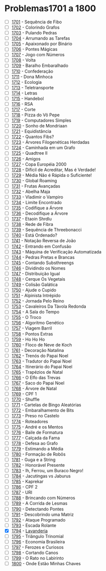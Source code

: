 # Problemas1701 a 1800

  - [ ] [1701](https://www.urionlinejudge.com.br/judge/pt/problems/view/1701) - Sequência de Fibo
  - [ ] [1702](https://www.urionlinejudge.com.br/judge/pt/problems/view/1702) - Colorindo Grafos
  - [ ] [1703](https://www.urionlinejudge.com.br/judge/pt/problems/view/1703) - Pulando Pedras
  - [ ] [1704](https://www.urionlinejudge.com.br/judge/pt/problems/view/1704) - Arrumando as Tarefas
  - [ ] [1705](https://www.urionlinejudge.com.br/judge/pt/problems/view/1705) - Apaixonado por Binário
  - [ ] [1706](https://www.urionlinejudge.com.br/judge/pt/problems/view/1706) - Pontes Mágicas
  - [ ] [1707](https://www.urionlinejudge.com.br/judge/pt/problems/view/1707) - Jogo com Números
  - [ ] [1708](https://www.urionlinejudge.com.br/judge/pt/problems/view/1708) - Volta
  - [ ] [1709](https://www.urionlinejudge.com.br/judge/pt/problems/view/1709) - Baralho Embaralhado
  - [ ] [1710](https://www.urionlinejudge.com.br/judge/pt/problems/view/1710) - Confederação
  - [ ] [1711](https://www.urionlinejudge.com.br/judge/pt/problems/view/1711) - Dona Minhoca
  - [ ] [1712](https://www.urionlinejudge.com.br/judge/pt/problems/view/1712) - Ecologia
  - [ ] [1713](https://www.urionlinejudge.com.br/judge/pt/problems/view/1713) - Teletransporte
  - [ ] [1714](https://www.urionlinejudge.com.br/judge/pt/problems/view/1714) - Letras
  - [ ] [1715](https://www.urionlinejudge.com.br/judge/pt/problems/view/1715) - Handebol
  - [ ] [1716](https://www.urionlinejudge.com.br/judge/pt/problems/view/1716) - RSA
  - [ ] [1717](https://www.urionlinejudge.com.br/judge/pt/problems/view/1717) - Corte
  - [ ] [1718](https://www.urionlinejudge.com.br/judge/pt/problems/view/1718) - Pizza do Vô Pepe
  - [ ] [1719](https://www.urionlinejudge.com.br/judge/pt/problems/view/1719) - Computadores Simples
  - [ ] [1720](https://www.urionlinejudge.com.br/judge/pt/problems/view/1720) - Sonho de Mondriaan
  - [ ] [1721](https://www.urionlinejudge.com.br/judge/pt/problems/view/1721) - Equidistância
  - [ ] [1722](https://www.urionlinejudge.com.br/judge/pt/problems/view/1722) - Quantos Fibs?
  - [ ] [1723](https://www.urionlinejudge.com.br/judge/pt/problems/view/1723) - Árvores Filogenéticas Herdadas
  - [ ] [1724](https://www.urionlinejudge.com.br/judge/pt/problems/view/1724) - Caminhada em um Grafo
  - [ ] [1725](https://www.urionlinejudge.com.br/judge/pt/problems/view/1725) - Quadtree II
  - [ ] [1726](https://www.urionlinejudge.com.br/judge/pt/problems/view/1726) - Amigos
  - [ ] [1727](https://www.urionlinejudge.com.br/judge/pt/problems/view/1727) - Copa Européia 2000
  - [ ] [1728](https://www.urionlinejudge.com.br/judge/pt/problems/view/1728) - Difícil de Acreditar, Mas é Verdade!
  - [ ] [1729](https://www.urionlinejudge.com.br/judge/pt/problems/view/1729) - Média Não é Rápida o Suficiente!
  - [ ] [1730](https://www.urionlinejudge.com.br/judge/pt/problems/view/1730) - Global Roaming
  - [ ] [1731](https://www.urionlinejudge.com.br/judge/pt/problems/view/1731) - Frutas Avançadas
  - [ ] [1732](https://www.urionlinejudge.com.br/judge/pt/problems/view/1732) - Abelha Maja
  - [ ] [1733](https://www.urionlinejudge.com.br/judge/pt/problems/view/1733) - Vladimir o Vampiro
  - [ ] [1734](https://www.urionlinejudge.com.br/judge/pt/problems/view/1734) - Limite Encontrado
  - [ ] [1735](https://www.urionlinejudge.com.br/judge/pt/problems/view/1735) - Codifique a Árvore
  - [ ] [1736](https://www.urionlinejudge.com.br/judge/pt/problems/view/1736) - Decodifique a Árvore
  - [ ] [1737](https://www.urionlinejudge.com.br/judge/pt/problems/view/1737) - Etaoin Shrdlu
  - [ ] [1738](https://www.urionlinejudge.com.br/judge/pt/problems/view/1738) - Rede de Fibra
  - [ ] [1739](https://www.urionlinejudge.com.br/judge/pt/problems/view/1739) - Sequência de Threebonacci
  - [ ] [1740](https://www.urionlinejudge.com.br/judge/pt/problems/view/1740) - Está Ordenado?
  - [ ] [1741](https://www.urionlinejudge.com.br/judge/pt/problems/view/1741) - Notação Reversa de João
  - [ ] [1742](https://www.urionlinejudge.com.br/judge/pt/problems/view/1742) - Entrando em Confusão
  - [ ] [1743](https://www.urionlinejudge.com.br/judge/pt/problems/view/1743) - Máquina de Verificação Automatizada
  - [ ] [1744](https://www.urionlinejudge.com.br/judge/pt/problems/view/1744) - Pedras Pretas e Brancas
  - [ ] [1745](https://www.urionlinejudge.com.br/judge/pt/problems/view/1745) - Contando Substhreengs
  - [ ] [1746](https://www.urionlinejudge.com.br/judge/pt/problems/view/1746) - Dividindo os Nomes
  - [ ] [1747](https://www.urionlinejudge.com.br/judge/pt/problems/view/1747) - Distribuição Igual
  - [ ] [1748](https://www.urionlinejudge.com.br/judge/pt/problems/view/1748) - Cerque Os Vegetais
  - [ ] [1749](https://www.urionlinejudge.com.br/judge/pt/problems/view/1749) - Colisão Galática
  - [ ] [1750](https://www.urionlinejudge.com.br/judge/pt/problems/view/1750) - Ajude o Cupido
  - [ ] [1751](https://www.urionlinejudge.com.br/judge/pt/problems/view/1751) - Alpinista Intrépido
  - [ ] [1752](https://www.urionlinejudge.com.br/judge/pt/problems/view/1752) - Jornada Pelo Reino
  - [ ] [1753](https://www.urionlinejudge.com.br/judge/pt/problems/view/1753) - Cavaleiros Da Tàvola Redonda
  - [ ] [1754](https://www.urionlinejudge.com.br/judge/pt/problems/view/1754) - A Sala do Tempo
  - [ ] [1755](https://www.urionlinejudge.com.br/judge/pt/problems/view/1755) - O Troco
  - [ ] [1756](https://www.urionlinejudge.com.br/judge/pt/problems/view/1756) - Algoritmo Genético
  - [ ] [1757](https://www.urionlinejudge.com.br/judge/pt/problems/view/1757) - Viagem Barril
  - [ ] [1758](https://www.urionlinejudge.com.br/judge/pt/problems/view/1758) - Pontos Extras
  - [ ] [1759](https://www.urionlinejudge.com.br/judge/pt/problems/view/1759) - Ho Ho Ho
  - [ ] [1760](https://www.urionlinejudge.com.br/judge/pt/problems/view/1760) - Floco de Neve de Koch
  - [ ] [1761](https://www.urionlinejudge.com.br/judge/pt/problems/view/1761) - Decoração Natalina
  - [ ] [1762](https://www.urionlinejudge.com.br/judge/pt/problems/view/1762) - Trenós do Papai Noel
  - [ ] [1763](https://www.urionlinejudge.com.br/judge/pt/problems/view/1763) - Tradutor do Papai Noel
  - [ ] [1764](https://www.urionlinejudge.com.br/judge/pt/problems/view/1764) - Itinerário do Papai Noel
  - [ ] [1765](https://www.urionlinejudge.com.br/judge/pt/problems/view/1765) - Trapézios de Natal
  - [ ] [1766](https://www.urionlinejudge.com.br/judge/pt/problems/view/1766) - O Elfo das Trevas
  - [ ] [1767](https://www.urionlinejudge.com.br/judge/pt/problems/view/1767) - Saco do Papai Noel
  - [ ] [1768](https://www.urionlinejudge.com.br/judge/pt/problems/view/1768) - Árvore de Natal
  - [ ] [1769](https://www.urionlinejudge.com.br/judge/pt/problems/view/1769) - CPF 1
  - [ ] [1770](https://www.urionlinejudge.com.br/judge/pt/problems/view/1770) - Shuffle
  - [ ] [1771](https://www.urionlinejudge.com.br/judge/pt/problems/view/1771) - Cartelas de Bingo Aleatórias
  - [ ] [1772](https://www.urionlinejudge.com.br/judge/pt/problems/view/1772) - Embaralhamento de Bits
  - [ ] [1773](https://www.urionlinejudge.com.br/judge/pt/problems/view/1773) - Preso no Castelo
  - [ ] [1774](https://www.urionlinejudge.com.br/judge/pt/problems/view/1774) - Roteadores
  - [ ] [1775](https://www.urionlinejudge.com.br/judge/pt/problems/view/1775) - André e os Mentos
  - [ ] [1776](https://www.urionlinejudge.com.br/judge/pt/problems/view/1776) - Baile de Formatura
  - [ ] [1777](https://www.urionlinejudge.com.br/judge/pt/problems/view/1777) - Calçada da Fama
  - [ ] [1778](https://www.urionlinejudge.com.br/judge/pt/problems/view/1778) - Defesa ao Grafo
  - [ ] [1779](https://www.urionlinejudge.com.br/judge/pt/problems/view/1779) - Estimando a Média
  - [ ] [1780](https://www.urionlinejudge.com.br/judge/pt/problems/view/1780) - Formação de Robôs
  - [ ] [1781](https://www.urionlinejudge.com.br/judge/pt/problems/view/1781) - Guga e a String
  - [ ] [1782](https://www.urionlinejudge.com.br/judge/pt/problems/view/1782) - Honorável Presente
  - [ ] [1783](https://www.urionlinejudge.com.br/judge/pt/problems/view/1783) - Ih, Ferrou, um Buraco Negro!
  - [ ] [1784](https://www.urionlinejudge.com.br/judge/pt/problems/view/1784) - Jacutingas vs Jaburus
  - [ ] [1785](https://www.urionlinejudge.com.br/judge/pt/problems/view/1785) - Kaprekar
  - [ ] [1786](https://www.urionlinejudge.com.br/judge/pt/problems/view/1786) - CPF 2
  - [ ] [1787](https://www.urionlinejudge.com.br/judge/pt/problems/view/1787) - URI
  - [ ] [1788](https://www.urionlinejudge.com.br/judge/pt/problems/view/1788) - Brincando com Números
  - [ ] [1789](https://www.urionlinejudge.com.br/judge/pt/problems/view/1789) - A Corrida de Lesmas
  - [ ] [1790](https://www.urionlinejudge.com.br/judge/pt/problems/view/1790) - Detectando Pontes
  - [ ] [1791](https://www.urionlinejudge.com.br/judge/pt/problems/view/1791) - Descobrindo uma Matriz
  - [ ] [1792](https://www.urionlinejudge.com.br/judge/pt/problems/view/1792) - Ataque Programado
  - [ ] [1793](https://www.urionlinejudge.com.br/judge/pt/problems/view/1793) - Escada Rolante
  - [x] [1794](https://www.urionlinejudge.com.br/judge/pt/problems/view/1794) - [Lavanderia](1794.poti)
  - [ ] [1795](https://www.urionlinejudge.com.br/judge/pt/problems/view/1795) - Triângulo Trinomial
  - [ ] [1796](https://www.urionlinejudge.com.br/judge/pt/problems/view/1796) - Economia Brasileira
  - [ ] [1797](https://www.urionlinejudge.com.br/judge/pt/problems/view/1797) - Ferozes e Curiosos
  - [ ] [1798](https://www.urionlinejudge.com.br/judge/pt/problems/view/1798) - Cortando Canos
  - [ ] [1799](https://www.urionlinejudge.com.br/judge/pt/problems/view/1799) - O Rato no Labirinto
  - [ ] [1800](https://www.urionlinejudge.com.br/judge/pt/problems/view/1800) - Onde Estão Minhas Chaves